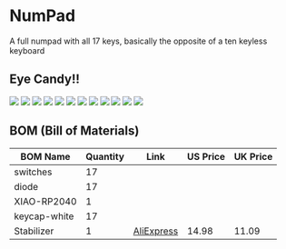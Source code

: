 # NumPad
A full numpad with all 17 keys, basically the opposite of a ten keyless keyboard

## Eye Candy!!

![](Images/Screenshot%202025-08-31%20003703.png)
![](Images/Screenshot%202025-08-31%20003709.png)
![](Images/Screenshot%202025-08-31%20003719.png)
![](Images/Screenshot%202025-08-31%20003724.png)
![](Images/Screenshot%202025-08-31%20003730.png)
![](Images/Screenshot%202025-08-31%20003741.png)
![](Images/Screenshot%202025-08-31%20003757.png)
![](Images/Screenshot%202025-08-31%20003807.png)
![](Images/Screenshot%202025-08-31%20003815.png)
![](Images/Screenshot%202025-08-31%20003829.png)
![](Images/Screenshot%202025-08-29%20113353.png)
![](Images/Screenshot%202025-08-29%20113408.png)

## BOM (Bill of Materials)

| BOM Name     | Quantity | Link | US Price | UK Price |
| ------------ | -------- | ---- | -------- | -------- |
| switches     | 17       |      |          |          |
| diode        | 17       |      |          |          |
| XIAO-RP2040  | 1        |      |          |          |
| keycap-white | 17       |      |          |          |
| Stabilizer   | 1        | [AliExpress](https://www.aliexpress.com/item/32890298703.html) |   14.98       |   11.09       |


